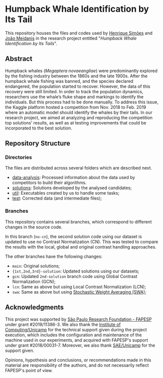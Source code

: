 # Humpback Whale Identification by Its Tail

This repository houses the files and codes used by [Henrique Simões][1] and [João Meidanis][2] in the research project
entitled "_Humpback Whale Identification by Its Tails_".

## Abstract

Humpback whales (_Megaptera novaeangliae_) were predominantly explored by the fishing industry between the 1860s and the
late 1900s. After the humpback whale fishing was banned, and the species declared endangered, the population started to
recover. However, the data of this recovery were still limited. In order to track the population dynamics, researchers
use the whale’s fluke shape and markings to identify the individuals. But this process had to be done manually.
To address this issue, the Kaggle platform hosted a competition from Nov. 2018 to Feb. 2019 where an automatic model should
identify the whales by their tails. In our research project, we aimed at analyzing and reproducing the competition top
solutions’ results, as well as at testing improvements that could be incorporated to the best solution.

## Repository Structure

### Directories

The files are distributed across several folders which are described next.

- [data-analysis](./data-analysis): Processed information about the data used by competitors to build their algorithms.
- [solutions](./solutions): Solutions developed by the analysed candidates;
- [util](./util): Executables created by us to handle some tasks;
- [test](./test): Corrected data (and intermediate files);

### Branches

This repository contains several branches, which correspond to different changes in the source code.

In this branch (`no-cn`), the second solution code using our dataset is updated to use no Contrast
Normalization (CN). This was tested to compare the results with the local, global and original contrast
handling approaches.

The other branches have the following changes:
- `main`: Original solutions;
- `{1st,2nd,3rd}-solution`: Updated solutions using our datasets;
- `gcn`: Updated `2nd-solution` branch code using Global Contrast Normalization (GCN);
- `lcn`: Same as above but using Local Contrast Normalization (LCN);
- `swa`: Same as above but using [Stochastic Weight Averaging (SWA)][10];

## Acknowledgments

This project was supported by [São Paulo Research Foundation - FAPESP][6] under grant #2019/11386-3.
We also thank the [Institute of Computing/Unicamp][8] for the technical support given during the project execution,
which includes the configuration and maintenance of the machine used in our experiments, and acquired with FAPESP's
support under grant #2018/00031-7. Moreover, we also thank [SAE/Unicamp][7] for the support given.

Opinions, hypothesis and conclusions, or recommendations made in this material are responsibility of the authors,
and do not necessarily reflect FAPESP's point of view.

[1]: http://lattes.cnpq.br/2364440352119569
[2]: http://lattes.cnpq.br/1313385414995585

[5]: https://www.kaggle.com/c/humpback-whale-identification
[6]: https://fapesp.br/en/
[7]: https://www.sae.unicamp.br
[8]: https://ic.unicamp.br/en/

[10]: https://arxiv.org/abs/1803.05407
